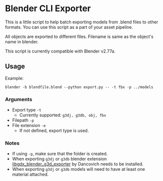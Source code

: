 # Blender CLI Exporter

This is a little script to help batch exporting models from .blend files to other formats. You can use this script as a part of your asset pipeline.

All objects are exported to different files. Filename is same as the object's name in blender.

This script is currently compatible with Blender v2.77a.

## Usage

Example:

```
blender -b blendfile.blend --python export.py -- -t fbx -p ../models
```

### Arguments

- Export type `-t`
  - Currently supported: `g3dj, g3db, obj, fbx`
- Filepath `-p`
- File extension `-e`
  - If not defined, export type is used.

### Notes
- If using `-p`, make sure that the folder is created.
- When exporting `g3dj` or `g3db` blender extension [libgdx_blender_g3d_exporter](https://github.com/Dancovich/libgdx_blender_g3d_exporter) by Dancovich needs to be installed.
- When exporting `g3dj` or `g3db` models will need to have at least one material attached.
